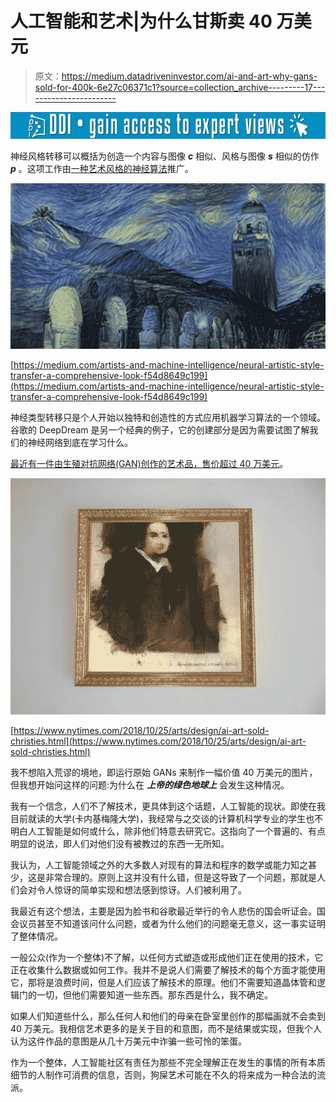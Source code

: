 # 人工智能和艺术|为什么甘斯卖 40 万美元

> 原文：<https://medium.datadriveninvestor.com/ai-and-art-why-gans-sold-for-400k-6e27c06371c1?source=collection_archive---------17----------------------->

[![](img/e2dcb9b51a498c6209035a10cf52c11c.png)](http://www.track.datadriveninvestor.com/1B9E)

神经风格转移可以概括为创造一个内容与图像 ***c*** 相似、风格与图像 ***s*** 相似的仿作 ***p*** 。这项工作由[一种艺术风格的神经算法](http://arxiv.org/abs/1508.06576)推广。

![](img/14f8bfd31bb47b7c9fc04a85207ca1ef.png)

[https://medium.com/artists-and-machine-intelligence/neural-artistic-style-transfer-a-comprehensive-look-f54d8649c199](https://medium.com/artists-and-machine-intelligence/neural-artistic-style-transfer-a-comprehensive-look-f54d8649c199)

神经类型转移只是个人开始以独特和创造性的方式应用机器学习算法的一个领域。谷歌的 DeepDream 是另一个经典的例子，它的创建部分是因为需要试图了解我们的神经网络到底在学习什么。

[最近有一件由生殖对抗网络(GAN)创作的艺术品，售价超过 40 万美元](https://www.christies.com/features/A-collaboration-between-two-artists-one-human-one-a-machine-9332-1.aspx)。

![](img/eee7d02029c41f26996b62a57972c913.png)

[https://www.nytimes.com/2018/10/25/arts/design/ai-art-sold-christies.html](https://www.nytimes.com/2018/10/25/arts/design/ai-art-sold-christies.html)

我不想陷入荒谬的境地，即运行原始 GANs 来制作一幅价值 40 万美元的图片，但我想开始问这样的问题:为什么在 ***上帝的绿色地球上*** 会发生这种情况。

我有一个信念，人们不了解技术，更具体到这个话题，人工智能的现状。即使在我目前就读的大学(卡内基梅隆大学)，我经常与之交谈的计算机科学专业的学生也不明白人工智能是如何或什么，除非他们特意去研究它。这指向了一个普遍的、有点明显的说法，即人们对他们没有被教过的东西一无所知。

我认为，人工智能领域之外的大多数人对现有的算法和程序的数学或能力知之甚少，这是非常合理的。原则上这并没有什么错，但是这导致了一个问题，那就是人们会对令人惊讶的简单实现和想法感到惊讶。人们被利用了。

我最近有这个想法，主要是因为脸书和谷歌最近举行的令人悲伤的国会听证会。国会议员甚至不知道该问什么问题，或者为什么他们的问题毫无意义，这一事实证明了整体情况。

一般公众(作为一个整体)不了解，以任何方式塑造或形成他们正在使用的技术，它正在收集什么数据或如何工作。我并不是说人们需要了解技术的每个方面才能使用它，那将是浪费时间，但是人们应该了解技术的原理。他们不需要知道晶体管和逻辑门的一切，但他们需要知道一些东西。那东西是什么，我不确定。

如果人们知道些什么，那么任何人和他们的母亲在卧室里创作的那幅画就不会卖到 40 万美元。我相信艺术更多的是关于目的和意图，而不是结果或实现，但我个人认为这件作品的意图是从几十万美元中诈骗一些可怜的笨蛋。

作为一个整体，人工智能社区有责任为那些不完全理解正在发生的事情的所有本质细节的人制作可消费的信息，否则，狗屎艺术可能在不久的将来成为一种合法的流派。